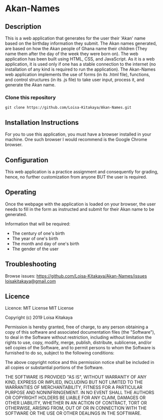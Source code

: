 # Akan-Names
## Description
This is a web application that generates for the user their 'Akan' name based on the birthday information they submit. The Akan names generated, are based on how the Akan people of Ghana name their children (They name them after the day of the week they were born on).
The web application has been built using HTML, CSS, and JavaScript. As it is a web application, it is used only if one has a stable connection to the internet (no installation of any kind is required to run the application).
The Akan-Names web application implements the use of forms (in its .html file), functions, and control structures (in its .js file) to take user input, process it, and generate the Akan name.
### Clone this repository
```
git clone https://github.com/Loisa-Kitakaya/Akan-Names.git

```
## Installation Instructions
For you to use this application, you must have a browser installed in your machine.
One such browser I would recommend is the Google Chrome browser.

## Configuration
This web application is a practice assignment and consequently for grading, hence, no further customization from anyone BUT the user is required. 
## Operating
Once the webpage with the application is loaded on your browser, the user needs to fill in the form as instructed and submit for their Akan name to be generated.

Information that will be required:
- The century of one's birth
- The year of one's birth
- The month and day of one's birth
- The gender of the user
## Troubleshooting
Browse issues: https://github.com/Loisa-Kitakaya/Akan-Names/issues
loisakitakaya@gmail.com
## Licence
Licence: MIT License
MIT License

Copyright (c) 2019 Loisa Kitakaya

Permission is hereby granted, free of charge, to any person obtaining a copy
of this software and associated documentation files (the "Software"), to deal
in the Software without restriction, including without limitation the rights
to use, copy, modify, merge, publish, distribute, sublicense, and/or sell
copies of the Software, and to permit persons to whom the Software is
furnished to do so, subject to the following conditions:

The above copyright notice and this permission notice shall be included in all
copies or substantial portions of the Software.

THE SOFTWARE IS PROVIDED "AS IS", WITHOUT WARRANTY OF ANY KIND, EXPRESS OR
IMPLIED, INCLUDING BUT NOT LIMITED TO THE WARRANTIES OF MERCHANTABILITY,
FITNESS FOR A PARTICULAR PURPOSE AND NONINFRINGEMENT. IN NO EVENT SHALL THE
AUTHORS OR COPYRIGHT HOLDERS BE LIABLE FOR ANY CLAIM, DAMAGES OR OTHER
LIABILITY, WHETHER IN AN ACTION OF CONTRACT, TORT OR OTHERWISE, ARISING FROM,
OUT OF OR IN CONNECTION WITH THE SOFTWARE OR THE USE OR OTHER DEALINGS IN THE
SOFTWARE.
